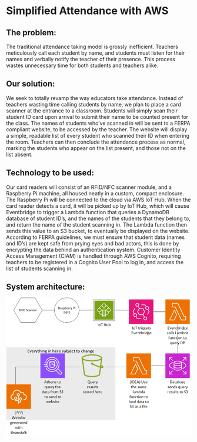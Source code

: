 # Simplified Attendance with AWS

## The problem:
The traditional attendance taking model is grossly inefficient. Teachers meticulously call each student by name, and students must listen for their names and verbally notify the teacher of their presence. This process wastes unnecessary time for both students and teachers alike.

## Our solution:
We seek to totally revamp the way educators take attendance. Instead of teachers wasting time calling students by name, we plan to place a card scanner at the entrance to a classroom. Students will simply scan their student ID card upon arrival to submit their name to be counted present for the class. The names of students who’ve scanned in will be sent to a FERPA compliant website, to be accessed by the teacher. The website will display a simple, readable list of every student who scanned their ID when entering the room. Teachers can then conclude the attendance process as normal, marking the students who appear on the list present, and those not on the list absent.

## Technology to be used:
Our card readers will consist of an RFID/NFC scanner module, and a Raspberry Pi machine, all housed neatly in a custom, compact enclosure. The Raspberry Pi will be connected to the cloud via AWS IoT Hub. When the card reader detects a card, it will be picked up by IoT Hub, which will cause Eventbridge to trigger a Lambda function that queries a DynamoDB database of student ID’s, and the names of the students that they belong to, and return the name of the student scanning in. The Lambda function then sends this value to an S3 bucket, to eventually be displayed on the website. According to FERPA guidelines, we must ensure that student data (names and ID’s) are kept safe from prying eyes and bad actors, this is done by encrypting the data behind an authentication system. Customer Identity Access Management (CIAM) is handled through AWS Cognito, requiring teachers to be registered in a Cognito User Pool to log in, and access the list of students scanning in.

## System architecture:
![System architecture diagram](/Capstone_Diagram.png)